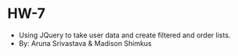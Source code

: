 # HW-7
- Using JQuery to take user data and create filtered and order lists. 
- By: Aruna Srivastava & Madison Shimkus 
